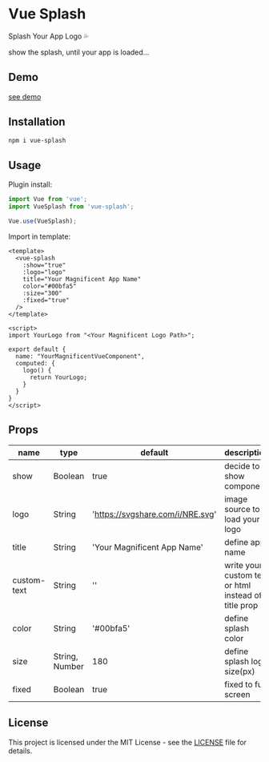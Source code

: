 # Vue Splash
Splash Your App Logo 💦

show the splash, until your app is loaded...


## Demo

[see demo](https://mehdikhoshnevisz.github.io/vue-splash/)

## Installation
```bash
npm i vue-splash
```

## Usage

Plugin install:

```js
import Vue from 'vue';
import VueSplash from 'vue-splash';

Vue.use(VueSplash);
```

Import in template:

```vue
<template>
  <vue-splash
    :show="true"
    :logo="logo"
    title="Your Magnificent App Name"
    color="#00bfa5"
    :size="300"
    :fixed="true"
  />
</template>

<script>
import YourLogo from "<Your Magnificent Logo Path>";

export default {
  name: "YourMagnificentVueComponent",
  computed: {
    logo() {
      return YourLogo;
    }
  }
}
</script>
```

## Props

| name            | type                             | default                          | description                                                            |
| --------------- | -------------------------------- | -------------------------------- | ---------------------------------------------------------------------- |
| show            | Boolean                          | true                             | decide to show component                                               |
| logo            | String                           | 'https://svgshare.com/i/NRE.svg' | image source to load your logo                                         |
| title           | String                           | 'Your Magnificent App Name'      | define app name                                                        |
| custom-text     | String                           | ''                               | write your custom text or html instead of title prop                   |
| color           | String                           | '#00bfa5'                        | define splash color                                                    |
| size            | String, Number                   | 180                              | define splash logo size(px)                                            |
| fixed           | Boolean                          | true                             | fixed to full screen                                                   |



## License

This project is licensed under the MIT License - see the [LICENSE](LICENSE) file for details.
